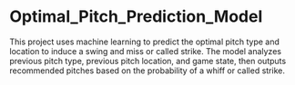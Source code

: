 # Optimal_Pitch_Prediction_Model
This project uses machine learning to predict the optimal pitch type and location to induce a swing and miss or called strike. The model analyzes previous pitch type, previous pitch location, and game state, then outputs recommended pitches based on the probability of a whiff or called strike.
